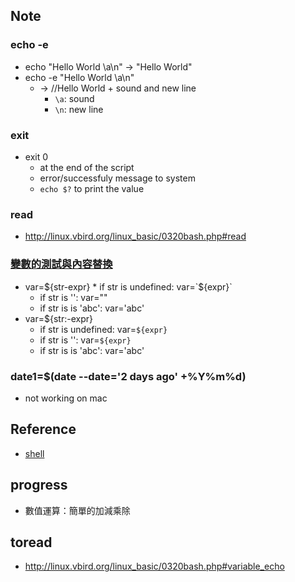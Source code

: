 ## Note

### echo -e
* echo "Hello World \a\n" -> "Hello World"
* echo -e "Hello World \a\n"
    * -> //Hello World + sound and new line  
        * `\a`: sound
        * `\n`: new line

### exit
* exit 0
    * at the end of the script
    * error/successfuly message to system
    * `echo $?` to print the value

### read
* http://linux.vbird.org/linux_basic/0320bash.php#read


### [變數的測試與內容替換](http://linux.vbird.org/linux_basic/0320bash.php#variable_echo)
* var=${str-expr}
	   * if str is undefined: var=`${expr}`
     * if str is '': var=""
     * if str is is 'abc': var='abc'
* var=${str:-expr}
    * if str is undefined: var=`${expr}`
    * if str is '': var=`${expr}`
    * if str is is 'abc': var='abc'

### date1=$(date --date='2 days ago' +%Y%m%d)
* not working on mac

## Reference
* [shell](http://linux.vbird.org/linux_basic/0340bashshell-scripts.php#script)


## progress
* 數值運算：簡單的加減乘除

## toread
* http://linux.vbird.org/linux_basic/0320bash.php#variable_echo
